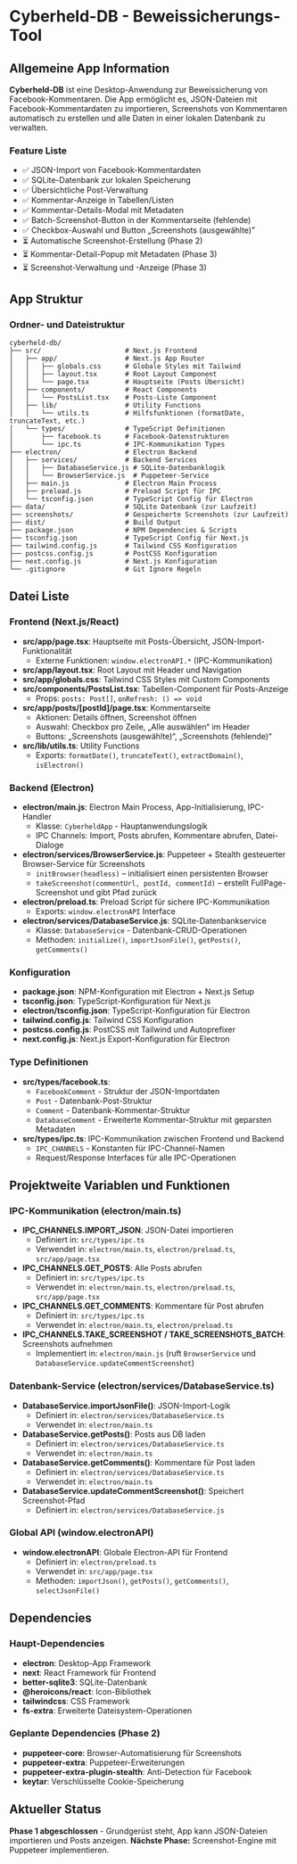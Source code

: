 # Cyberheld-DB - Beweissicherungs-Tool

## Allgemeine App Information

**Cyberheld-DB** ist eine Desktop-Anwendung zur Beweissicherung von Facebook-Kommentaren. Die App ermöglicht es, JSON-Dateien mit Facebook-Kommentardaten zu importieren, Screenshots von Kommentaren automatisch zu erstellen und alle Daten in einer lokalen Datenbank zu verwalten.

### Feature Liste
- ✅ JSON-Import von Facebook-Kommentardaten
- ✅ SQLite-Datenbank zur lokalen Speicherung
- ✅ Übersichtliche Post-Verwaltung
- ✅ Kommentar-Anzeige in Tabellen/Listen
- ✅ Kommentar-Details-Modal mit Metadaten
- ✅ Batch-Screenshot-Button in der Kommentarseite (fehlende)
- ✅ Checkbox-Auswahl und Button „Screenshots (ausgewählte)”
- ⏳ Automatische Screenshot-Erstellung (Phase 2)
- ⏳ Kommentar-Detail-Popup mit Metadaten (Phase 3)
- ⏳ Screenshot-Verwaltung und -Anzeige (Phase 3)

## App Struktur

### Ordner- und Dateistruktur
```
cyberheld-db/
├── src/                     # Next.js Frontend
│   ├── app/                 # Next.js App Router
│   │   ├── globals.css      # Globale Styles mit Tailwind
│   │   ├── layout.tsx       # Root Layout Component
│   │   └── page.tsx         # Hauptseite (Posts Übersicht)
│   ├── components/          # React Components
│   │   └── PostsList.tsx    # Posts-Liste Component
│   ├── lib/                 # Utility Functions
│   │   └── utils.ts         # Hilfsfunktionen (formatDate, truncateText, etc.)
│   └── types/               # TypeScript Definitionen
│       ├── facebook.ts      # Facebook-Datenstrukturen
│       └── ipc.ts           # IPC-Kommunikation Types
├── electron/                # Electron Backend
│   ├── services/            # Backend Services
│   │   ├── DatabaseService.js # SQLite-Datenbanklogik
│   │   └── BrowserService.js  # Puppeteer-Service
│   ├── main.js              # Electron Main Process
│   ├── preload.js           # Preload Script für IPC
│   └── tsconfig.json        # TypeScript Config für Electron
├── data/                    # SQLite Datenbank (zur Laufzeit)
├── screenshots/             # Gespeicherte Screenshots (zur Laufzeit)
├── dist/                    # Build Output
├── package.json             # NPM Dependencies & Scripts
├── tsconfig.json            # TypeScript Config für Next.js
├── tailwind.config.js       # Tailwind CSS Konfiguration
├── postcss.config.js        # PostCSS Konfiguration
├── next.config.js           # Next.js Konfiguration
└── .gitignore               # Git Ignore Regeln
```

## Datei Liste

### Frontend (Next.js/React)
- **src/app/page.tsx**: Hauptseite mit Posts-Übersicht, JSON-Import-Funktionalität
  - Externe Funktionen: `window.electronAPI.*` (IPC-Kommunikation)
- **src/app/layout.tsx**: Root Layout mit Header und Navigation
- **src/app/globals.css**: Tailwind CSS Styles mit Custom Components
- **src/components/PostsList.tsx**: Tabellen-Component für Posts-Anzeige
  - Props: `posts: Post[]`, `onRefresh: () => void`
- **src/app/posts/[postId]/page.tsx**: Kommentarseite
  - Aktionen: Details öffnen, Screenshot öffnen
  - Auswahl: Checkbox pro Zeile, „Alle auswählen“ im Header
  - Buttons: „Screenshots (ausgewählte)“, „Screenshots (fehlende)“
- **src/lib/utils.ts**: Utility Functions
  - Exports: `formatDate()`, `truncateText()`, `extractDomain()`, `isElectron()`

### Backend (Electron)
- **electron/main.js**: Electron Main Process, App-Initialisierung, IPC-Handler
  - Klasse: `CyberheldApp` - Hauptanwendungslogik
  - IPC Channels: Import, Posts abrufen, Kommentare abrufen, Datei-Dialoge
- **electron/services/BrowserService.js**: Puppeteer + Stealth gesteuerter Browser-Service für Screenshots
  - `initBrowser(headless)` – initialisiert einen persistenten Browser
  - `takeScreenshot(commentUrl, postId, commentId)` – erstellt FullPage-Screenshot und gibt Pfad zurück
- **electron/preload.ts**: Preload Script für sichere IPC-Kommunikation
  - Exports: `window.electronAPI` Interface
- **electron/services/DatabaseService.js**: SQLite-Datenbankservice
  - Klasse: `DatabaseService` - Datenbank-CRUD-Operationen
  - Methoden: `initialize()`, `importJsonFile()`, `getPosts()`, `getComments()`

### Konfiguration
- **package.json**: NPM-Konfiguration mit Electron + Next.js Setup
- **tsconfig.json**: TypeScript-Konfiguration für Next.js
- **electron/tsconfig.json**: TypeScript-Konfiguration für Electron
- **tailwind.config.js**: Tailwind CSS Konfiguration
- **postcss.config.js**: PostCSS mit Tailwind und Autoprefixer
- **next.config.js**: Next.js Export-Konfiguration für Electron

### Type Definitionen
- **src/types/facebook.ts**: 
  - `FacebookComment` - Struktur der JSON-Importdaten
  - `Post` - Datenbank-Post-Struktur
  - `Comment` - Datenbank-Kommentar-Struktur
  - `DatabaseComment` - Erweiterte Kommentar-Struktur mit geparsten Metadaten
- **src/types/ipc.ts**: IPC-Kommunikation zwischen Frontend und Backend
  - `IPC_CHANNELS` - Konstanten für IPC-Channel-Namen
  - Request/Response Interfaces für alle IPC-Operationen

## Projektweite Variablen und Funktionen

### IPC-Kommunikation (electron/main.ts)
- **IPC_CHANNELS.IMPORT_JSON**: JSON-Datei importieren
  - Definiert in: `src/types/ipc.ts`
  - Verwendet in: `electron/main.ts`, `electron/preload.ts`, `src/app/page.tsx`
- **IPC_CHANNELS.GET_POSTS**: Alle Posts abrufen
  - Definiert in: `src/types/ipc.ts` 
  - Verwendet in: `electron/main.ts`, `electron/preload.ts`, `src/app/page.tsx`
- **IPC_CHANNELS.GET_COMMENTS**: Kommentare für Post abrufen
  - Definiert in: `src/types/ipc.ts`
  - Verwendet in: `electron/main.ts`, `electron/preload.ts`
- **IPC_CHANNELS.TAKE_SCREENSHOT / TAKE_SCREENSHOTS_BATCH**: Screenshots aufnehmen
  - Implementiert in: `electron/main.js` (ruft `BrowserService` und `DatabaseService.updateCommentScreenshot`)

### Datenbank-Service (electron/services/DatabaseService.ts)
- **DatabaseService.importJsonFile()**: JSON-Import-Logik
  - Definiert in: `electron/services/DatabaseService.ts`
  - Verwendet in: `electron/main.ts`
- **DatabaseService.getPosts()**: Posts aus DB laden
  - Definiert in: `electron/services/DatabaseService.ts`
  - Verwendet in: `electron/main.ts`
- **DatabaseService.getComments()**: Kommentare für Post laden
  - Definiert in: `electron/services/DatabaseService.ts`
  - Verwendet in: `electron/main.ts`
- **DatabaseService.updateCommentScreenshot()**: Speichert Screenshot-Pfad
  - Definiert in: `electron/services/DatabaseService.js`

### Global API (window.electronAPI)
- **window.electronAPI**: Globale Electron-API für Frontend
  - Definiert in: `electron/preload.ts`
  - Verwendet in: `src/app/page.tsx`
  - Methoden: `importJson()`, `getPosts()`, `getComments()`, `selectJsonFile()`

## Dependencies

### Haupt-Dependencies
- **electron**: Desktop-App Framework
- **next**: React Framework für Frontend
- **better-sqlite3**: SQLite-Datenbank
- **@heroicons/react**: Icon-Bibliothek
- **tailwindcss**: CSS Framework
- **fs-extra**: Erweiterte Dateisystem-Operationen

### Geplante Dependencies (Phase 2)
- **puppeteer-core**: Browser-Automatisierung für Screenshots
- **puppeteer-extra**: Puppeteer-Erweiterungen
- **puppeteer-extra-plugin-stealth**: Anti-Detection für Facebook
- **keytar**: Verschlüsselte Cookie-Speicherung

## Aktueller Status
**Phase 1 abgeschlossen** - Grundgerüst steht, App kann JSON-Dateien importieren und Posts anzeigen.
**Nächste Phase:** Screenshot-Engine mit Puppeteer implementieren.
